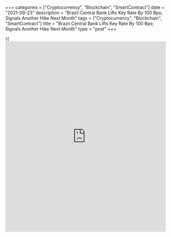 +++
categories = ["Cryptocurrency", "Blockchain", "SmartContract"]
date = "2021-09-23"
description = "Brazil Central Bank Lifts Key Rate By 100 Bps; Signals Another Hike Next Month"
tags = ["Cryptocurrency", "Blockchain", "SmartContract"]
title = "Brazil Central Bank Lifts Key Rate By 100 Bps; Signals Another Hike Next Month"
type = "post"
+++

{{<iframe id="large-banner" src="https://www.bounty.group/#slide=7.0" width="100%" height="600" scrolling="no" style="border: 0px solid rgb(216, 221, 230); border-radius: 3px;">}}

Brazil's central bank raised its key interest rates by 100 basis points
on Wednesday and signaled another hike of the same magnitude at the next
meeting to bring inflation down to the target.

The monetary [policy](https://www.fintechee.com/policy/) committee, known as Copom, unanimously decided to
increase the Selic rate by 100 basis points to 6.25 percent from 5.25
percent.

The bank has raised its rate by a massive 425 basis points so far this
year.

Policymakers observed that, at the current stage of the tightening
cycle, this pace is the most appropriate to guarantee inflation
convergence to the target and allow the committee to gain more
information regarding the state of the [economy][1].

"For the next meeting, the Committee foresees another adjustment of the
same magnitude," the bank said in a statement.

"The Copom emphasized that its future [policy](https://www.fintechee.com/policy/) steps could be adjusted to
ensure the achievement of the inflation target and will depend on the
evolution of economic activity, on the balance of risks, and on
inflation expectations and projections for the relevant horizon for
monetary [policy](https://www.fintechee.com/policy/)," the bank said.

For comments and feedback [contact](https://www.playgroundfx.com/contact/): editorial@rtt[news](https://www.letsplayfx.com/blog/forex-news-website/).com

[Economic News][1]

 **What parts of the world are seeing the best (and worst) economic
performances lately? Click[here][2] to check out our [Econ Scorecard][2]
and find out! See up-to-the-moment [ranking](https://www.playgroundfx.com/blog/crypto-exchange-ranking/)s for the best and worst
performers in [GDP][3], [unemployment rate][4], [inflation][5] and much
more.**

   1. www.rtt[news](https://www.letsplayfx.com/blog/forex-news-website/).com/Content/EconomicNews.aspx
   2. www.rtt[news](https://www.letsplayfx.com/blog/forex-news-website/).com/economic-scorecard/world-rank/industrial-production/highest-performance.aspx
   3. www.rtt[news](https://www.letsplayfx.com/blog/forex-news-website/).com/economic-scorecard/world-rank/GDP/highest-performance.aspx
   4. www.rtt[news](https://www.letsplayfx.com/blog/forex-news-website/).com/economic-scorecard/world-rank/unemployment-rate/lowest-performance.aspx
   5. www.rtt[news](https://www.letsplayfx.com/blog/forex-news-website/).com/economic-scorecard/world-rank/CPI/highest-performance.aspx